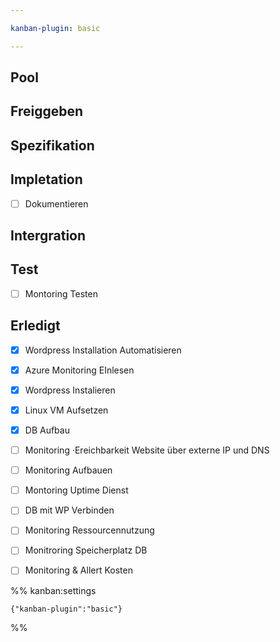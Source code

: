 ```yaml
---

kanban-plugin: basic

---
```


## Pool



## Freiggeben



## Spezifikation



## Impletation

- [ ] Dokumentieren


## Intergration



## Test

- [ ] Montoring Testen


## Erledigt

- [x] Wordpress Installation Automatisieren
- [x] Azure Monitoring EInlesen
- [x] Wordpress Instalieren
- [x] Linux VM Aufsetzen
- [x] DB Aufbau
- [ ] Monitoring ·Ereichbarkeit Website über externe IP und DNS
- [ ] Monitoring Aufbauen
- [ ] Montoring Uptime Dienst
- [ ] DB mit WP Verbinden
- [ ] Monitoring Ressourcennutzung
- [ ] Monitroring Speicherplatz DB
- [ ] Monitoring & Allert Kosten




%% kanban:settings
```
{"kanban-plugin":"basic"}
```
%%
